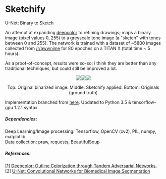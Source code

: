 
# Sketchify
U-Net: Binary to Sketch

An attempt at expanding [deepcolor](https://github.com/kvfrans/deepcolor) to refining drawings; maps a binary image (pixel values 0, 255) to a greyscale tone image (a "sketch" with tones between 0 and 255). The network is trained with a dataset of ~5800 images collected from [/r/awwnime](https://reddit.com/r/awwnime) for 80 epoches on a TITAN X (total time ~ 5 hours).

As a proof-of-concept, results were so-so; I think they are better than any traditional techniques, but could still be improved a lot. 

<p align="center">
<img src="https://i.imgur.com/XQ2IEtb.png"><img src="https://i.imgur.com/ZeqMX1z.png"><img src="https://i.imgur.com/hn6tUjs.png">
</p>

<p align="center">
  Top: Original binarized image. Middle: Sketchify applied. Bottom: Originals (ground truth)
</p>

Implementation branched from [here](https://github.com/kvfrans/deepcolor/blob/master/main.py). Updated to Python 3.5 & tensorflow-gpu 1.2.1 syntax.

<h5>Dependencies:</h5>

Deep Learning/Image processing: Tensorflow, OpenCV (cv2), PIL, numpy, matplotlib <br/>
Data collection: praw, requests, BeautifulSoup

<h5>References:</h5>

[1] [Deepcolor: Outline Colorization through Tandem Adversarial Networks.](https://arxiv.org/pdf/1704.08834.pdf) <br/>
[2] [U-Net: Convolutional Networks for Biomedical Image Segmentation](https://arxiv.org/pdf/1505.04597.pdf)